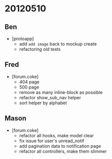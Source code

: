 # 20120510

## Ben
- [protoapp]
    - add `add image` back to mockup create
    - refactoring old tests



## Fred
- [forum.coke]
    - 404 page
    - 500 page
    - remove as many inline-block as possible
    - refactor show_sub_nav helper
    - sort helper by alphabet



## Mason
- [forum.coke]
    - refactor all hooks, make model clear
    - fix issue for user's unread_notif
    - add pagination data to notification page
    - refactor all controllers, make them slimmer